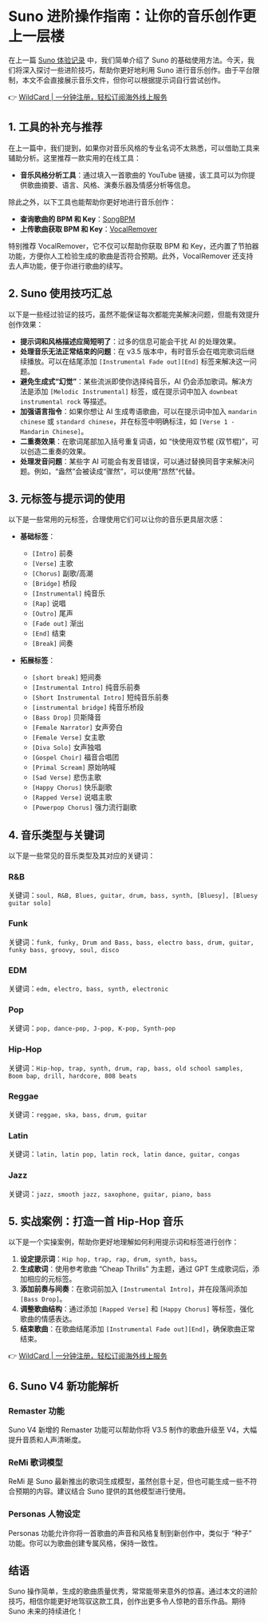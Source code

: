 # Suno 进阶操作指南：让你的音乐创作更上一层楼

在上一篇 [Suno 体验记录](https://bbtdd.com/WildCard) 中，我们简单介绍了 Suno 的基础使用方法。今天，我们将深入探讨一些进阶技巧，帮助你更好地利用 Suno 进行音乐创作。由于平台限制，本文不会直接展示音乐文件，但你可以根据提示词自行尝试创作。

👉 [WildCard | 一分钟注册，轻松订阅海外线上服务](https://bbtdd.com/WildCard)

## 1. 工具的补充与推荐

在上一篇中，我们提到，如果你对音乐风格的专业名词不太熟悉，可以借助工具来辅助分析。这里推荐一款实用的在线工具：

- **音乐风格分析工具**：通过填入一首歌曲的 YouTube 链接，该工具可以为你提供歌曲摘要、语言、风格、演奏乐器及情感分析等信息。

除此之外，以下工具也能帮助你更好地进行音乐创作：

- **查询歌曲的 BPM 和 Key**：[SongBPM](https://songbpm.com/)
- **上传歌曲获取 BPM 和 Key**：[VocalRemover](https://vocalremover.org/zh/key-bpm-finder)

特别推荐 VocalRemover，它不仅可以帮助你获取 BPM 和 Key，还内置了节拍器功能，方便你人工检验生成的歌曲是否符合预期。此外，VocalRemover 还支持去人声功能，便于你进行歌曲的续写。

## 2. Suno 使用技巧汇总

以下是一些经过验证的技巧，虽然不能保证每次都能完美解决问题，但能有效提升创作效果：

- **提示词和风格描述应简短明了**：过多的信息可能会干扰 AI 的处理效果。
- **处理音乐无法正常结束的问题**：在 v3.5 版本中，有时音乐会在唱完歌词后继续播放。可以在结尾添加 `[Instrumental Fade out][End]` 标签来解决这一问题。
- **避免生成式“幻觉”**：某些流派即使你选择纯音乐，AI 仍会添加歌词。解决方法是添加 `[Melodic Instrumental]` 标签，或在提示词中加入 `downbeat instrumental rock` 等描述。
- **加强语言指令**：如果你想让 AI 生成粤语歌曲，可以在提示词中加入 `mandarin chinese` 或 `standard chinese`，并在标签中明确标注，如 `[Verse 1 - Mandarin Chinese]`。
- **二重奏效果**：在歌词尾部加入括号重复词语，如 “快使用双节棍 (双节棍)”，可以创造二重奏的效果。
- **处理发音问题**：某些字 AI 可能会有发音错误，可以通过替换同音字来解决问题。例如，“盎然”会被读成“骤然”，可以使用“昂然”代替。

## 3. 元标签与提示词的使用

以下是一些常用的元标签，合理使用它们可以让你的音乐更具层次感：

- **基础标签**：
  - `[Intro]` 前奏
  - `[Verse]` 主歌
  - `[Chorus]` 副歌/高潮
  - `[Bridge]` 桥段
  - `[Instrumental]` 纯音乐
  - `[Rap]` 说唱
  - `[Outro]` 尾声
  - `[Fade out]` 渐出
  - `[End]` 结束
  - `[Break]` 间奏

- **拓展标签**：
  - `[short break]` 短间奏
  - `[Instrumental Intro]` 纯音乐前奏
  - `[Short Instrumental Intro]` 短纯音乐前奏
  - `[instrumental bridge]` 纯音乐桥段
  - `[Bass Drop]` 贝斯降音
  - `[Female Narrator]` 女声旁白
  - `[Female Verse]` 女主歌
  - `[Diva Solo]` 女声独唱
  - `[Gospel Choir]` 福音合唱团
  - `[Primal Scream]` 原始呐喊
  - `[Sad Verse]` 悲伤主歌
  - `[Happy Chorus]` 快乐副歌
  - `[Rapped Verse]` 说唱主歌
  - `[Powerpop Chorus]` 强力流行副歌

## 4. 音乐类型与关键词

以下是一些常见的音乐类型及其对应的关键词：

### R&B
关键词：`soul, R&B, Blues, guitar, drum, bass, synth, [Bluesy], [Bluesy guitar solo]`

### Funk
关键词：`funk, funky, Drum and Bass, bass, electro bass, drum, guitar, funky bass, groovy, soul, disco`

### EDM
关键词：`edm, electro, bass, synth, electronic`

### Pop
关键词：`pop, dance-pop, J-pop, K-pop, Synth-pop`

### Hip-Hop
关键词：`Hip-hop, trap, synth, drum, rap, bass, old school samples, Boom bap, drill, hardcore, 808 beats`

### Reggae
关键词：`reggae, ska, bass, drum, guitar`

### Latin
关键词：`latin, latin pop, latin rock, latin dance, guitar, congas`

### Jazz
关键词：`jazz, smooth jazz, saxophone, guitar, piano, bass`

## 5. 实战案例：打造一首 Hip-Hop 音乐

以下是一个实操案例，帮助你更好地理解如何利用提示词和标签进行创作：

1. **设定提示词**：`Hip hop, trap, rap, drum, synth, bass`。
2. **生成歌词**：使用参考歌曲 “Cheap Thrills” 为主题，通过 GPT 生成歌词后，添加相应的元标签。
3. **添加前奏与间奏**：在歌词前加入 `[Instrumental Intro]`，并在段落间添加 `[Bass Drop]`。
4. **调整歌曲结构**：通过添加 `[Rapped Verse]` 和 `[Happy Chorus]` 等标签，强化歌曲的情感表达。
5. **结束歌曲**：在歌曲结尾添加 `[Instrumental Fade out][End]`，确保歌曲正常结束。

👉 [WildCard | 一分钟注册，轻松订阅海外线上服务](https://bbtdd.com/WildCard)

## 6. Suno V4 新功能解析

### **Remaster 功能**
Suno V4 新增的 Remaster 功能可以帮助你将 V3.5 制作的歌曲升级至 V4，大幅提升音质和人声清晰度。

### **ReMi 歌词模型**
ReMi 是 Suno 最新推出的歌词生成模型，虽然创意十足，但也可能生成一些不符合预期的内容。建议结合 Suno 提供的其他模型进行使用。

### **Personas 人物设定**
Personas 功能允许你将一首歌曲的声音和风格复制到新创作中，类似于 “种子” 功能。你可以为歌曲创建专属风格，保持一致性。

## 结语

Suno 操作简单，生成的歌曲质量优秀，常常能带来意外的惊喜。通过本文的进阶技巧，相信你能更好地驾驭这款工具，创作出更多令人惊艳的音乐作品。期待 Suno 未来的持续进化！